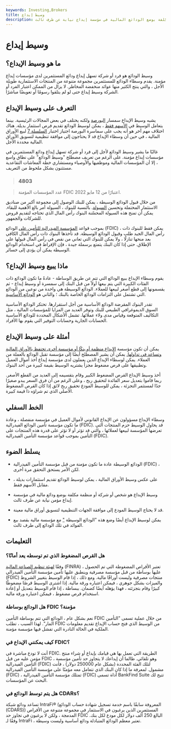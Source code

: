 ```yaml
---
keywords: Investing,Brokers
title: وسيط إيداع
description: وسيط الإيداع هو شخص أو شركة مكلفة بوضع الودائع المالية في مؤسسة إيداع نيابة عن طرف ثالث.
---
```


# وسيط إيداع
## ما هو وسيط الإيداع؟

وسيط الودائع هو فرد أو شركة تسهل إيداع ودائع المستثمرين لدى مؤسسات إيداع مؤمنة. يقدم وسطاء الودائع للمستثمرين مجموعة متنوعة من المنتجات الاستثمارية طويلة الأجل ، والتي ينتج الكثير منها عوائد منخفضة المخاطر. لا يزال من الممكن اعتبار الفرد أو الشركة وسيط إيداع حتى لو لم يتلقوا رسومًا أو تعويضًا مباشرًا.

## التعرف على وسيط الإيداع

يشبه وسيط الإيداع سمسار [البورصة](/stockbroker) ولكنه يختلف في بعض المجالات الرئيسية. بينما يتعامل الوسيط في [الأسهم فقط](/equity) ، يمكن لوسيط الودائع تقديم فرص استثمار بديلة. هناك اختلاف مهم آخر هو أنه يجب على سماسرة البورصة اجتياز اختبار [السلسلة 7](/series7) لبيع الأوراق المالية ، في حين أن وسطاء الإيداع قد لا يحتاجون إلى موافقة تنظيمية لتسويق الأوراق المالية محددة الأجل.

غالبًا ما يشير وسيط الودائع لأجل إلى فرد أو شركة تسهل إيداع ودائع المستثمرين في مؤسسات إيداع مؤمنة. على الرغم من تعريف مصطلح "وسيط الودائع" على نطاق واسع ، إلا أن المؤسسات المالية وموظفيها والأوصياء ومستشاري خطة المعاشات التقاعدية مستثنون بشكل ملحوظ من التعريف.

> ### 4803

> عدد المؤسسات المؤمنة FDIC اعتبارًا من 12 مايو 2022.

>

من خلال قبول الودائع الوسيطة ، يمكن للبنك الوصول إلى مجموعة أكبر من صناديق الاستثمار المحتملة وتحسين [السيولة](/liquidity). بالنسبة للبنوك ، السيولة أمر بالغ الأهمية للبقاء. يمكن أن تمنح هذه السيولة المحسّنة البنوك رأس المال الذي تحتاجه لتقديم قروض للشركات والجمهور.

بموجب قواعد [المؤسسة الفيدرالية للتأمين على](/fdic) الودائع (FDIC) ، يمكن فقط للبنوك ذات رأس المال الجيد طلب وقبول الودائع الوسيطة. قد تأخذها البنوك ذات رأس المال الكافي بعد منحها تنازلًا ، ولا يمكن للبنوك التي تعاني من نقص في رأس المال قبولها على الإطلاق. حتى إذا كان البنك يتمتع برسملة جيدة ، فإن الإفراط في استخدام الودائع الوسيطة يمكن أن يؤدي إلى خسائر.

## ماذا يبيع وسيط الإيداع؟

يقوم وسطاء الإيداع ببيع الودائع التي تتم عن طريق الوساطة - عادةً ما تكون الودائع ذات الفئات الكبيرة التي يتم بيعها أولاً من قبل البنك إلى سمسرة أو وسيط إيداع - ثم يقسمونها إلى قطع أصغر لبيعها للعملاء. الودائع الوسيطة هي واحدة من نوعين من الودائع التي تشتمل على التزامات الودائع الخاصة بالبنك ؛ والثاني هو [الودائع الأساسية](/core-deposits).

تقدر البنوك المقرضة الودائع الأساسية من أجل استقرارها. تحتكر الودائع الأساسية السوق الديموغرافي الطبيعي للبنك وتوفر العديد من المزايا للمؤسسات المالية ، مثل التكاليف المتوقعة وقياس مدى ولاء عملائها. تشمل الأشكال المحددة للودائع الأساسية الحسابات الجارية وحسابات التوفير التي يقوم بها الأفراد.

## أمثلة على وسيط الإيداع

يمكن أن تكون مؤسسة [الإيداع منظمة أو بنكًا أو مؤسسة أخرى تحتفظ بالأوراق المالية وتساعد في تداولها.](/depository) يمكن أن يشير المصطلح أيضًا إلى مؤسسة تقبل الودائع بالعملة من العملاء. يمكن لوسطاء الإيداع الذين يعملون لدى مؤسسة إيداع أخذ أموال العميل وتطبيقها على قرص مضغوط مجزأ يشتريه الوسيط بقيمة كبيرة من أحد البنوك.

أخذ وسيط الإيداع القرص المضغوط الكبير وقام بتقسيمه إلى العديد من القطع الأصغر. ربما قاموا بتعديل سعر الفائدة لتحقيق ربح ، وعلى الرغم من أن فرق السعر يبدو صغيرًا جدًا لمستثمر التجزئة ، يمكن للوسيط المودع تحقيق ربح لائق إذا كان القرص المضغوط الأصلي الذي تم شراؤه ذا قيمة كبيرة.

## الخط السفلي

وسطاء الإيداع مسؤولون عن الإيداع القانوني لأموال العميل في مؤسسة منفصلة ، وعادة ما تكون مؤسسة تأمين الودائع الفيدرالية (FDIC). قد يحاول الوسيط حزم المنتجات التي تعرضها المؤسسة لبيعها لعملائها ، والتي قد تؤثر أو لا تؤثر على قدرة هذه المنتجات على التأمين بموجب قواعد مؤسسة التأمين الفيدرالية (FDIC).

## يسلط الضوء

- الودائع الوسيطة عادة ما تكون مؤمنة من قبل مؤسسة التأمين الفيدرالية (FDIC) ، لكن الأمر يستحق التحقق مرة أخرى.

- على عكس وسيط الأوراق المالية ، يمكن لوسيط الودائع تقديم استثمارات بديلة ، مقابل الأسهم فقط.

- وسيط الإيداع هو شخص أو شركة أو منظمة مكلفة بوضع ودائع مالية في مؤسسة إيداع مؤمن نيابة عن طرف ثالث.

- قد لا يحتاج الوسيط المودع إلى موافقة الجهات التنظيمية لتسويق أوراق مالية معينة.

- يمكن لوسيط الإيداع أيضًا وضع هذه "الودائع الوسيطة ["](/brokereddeposit) مع مؤسسة مالية بقصد بيع الفوائد في تلك الودائع إلى طرف ثالث.

## التعليمات

### هل القرص المضغوط الذي تم توسطه يعد أمانًا؟

وفقًا [لهيئة تنظيم الصناعة المالية](/finra) (FINRA) ، تعتبر الأقراص المضغوطة التي تم الحصول عليها بوساطة من قبل مؤسسة مصرفية وينطبق عليها تأمين مؤسسة التأمين الفيدرالي (FDIC) منتجات مصرفية وليست أوراقًا مالية. ومع ذلك ، إذا قام الوسيط بتغيير الشروط والميزات بشكل جوهري ، فيمكن اعتباره ورقة مالية. إذا اشترى الوسيط قرصًا مضغوطًا كبيرًا وقام بتجزئته ، فهذا يؤهله أيضًا كضمان. ببساطة ، إذا قام الوسيط بتعديل أو إعادة استخدام قرص مضغوط ، فيمكن اعتباره ورقة مالية.

### هل الودائع بوساطة FDIC مؤمنة؟

نعم بشكل عام ، الودائع التي تتم بوساطة التأمين FDIC من خلال عملية تسمى "التأمين المار". لهذا السبب ، تطلب FDIC من الوسيط الذي فتح حساب الإيداع تقديم معلومات الملكية في الحالة النادرة التي تفشل فيها مؤسسة مؤمنة.

### كيف يمكنني الإيداع في FDIC؟

أنت لا تودع مباشرة في FDIC. الطريقة التي تعمل بها هي قيامك بإيداع أو شراء منتج مؤمن عليه من قبل FDIC ، وهو تلقائي. طالما أن إيداعك لا يتجاوز حد تأمين مؤسسة التأمين الفيدرالية (FDIC) لتلك الفئة المحددة (بشكل عام 250000 دولار) ، فأنت مشمول. لمعرفة ما إذا كان البنك الذي تتعامل معه مؤمنًا على مؤسسة التأمين الفيدرالية (FDIC) ، تمتلك مؤسسة التأمين الفيدرالية (FDIC) أداة تسمى BankFind Suite تتيح لك البحث عن المؤسسات.

### هل يتم توسط الودائع في CDARs؟

تساعد ودائع شبكة IntraFi® (المعروفة سابقًا باسم خدمة تسجيل شهادة حساب الودائع (CDARS)) المستثمرين الذين يرغبون في الاستثمار في مجموعة متنوعة من الأقراص المدمجة ، ولكن لا يرغبون في تجاوز حد FDIC البالغ 250 ألف دولار لكل مودع لكل بنك. وفقًا لـ IntraFi ، تعتبر معظم الودائع المتبادلة ودائع أساسية وليست وسيطة.

